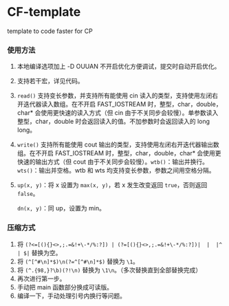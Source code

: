 # CF-template
template to code faster for CP

### 使用方法

1. 本地编译选项加上 -D OUUAN 不开启优化方便调试，提交时自动开启优化。

2. 支持若干宏，详见代码。

3. `read()` 支持变长参数，并支持所有能使用 cin 读入的类型，支持使用左闭右开迭代器读入数组。在不开启 FAST_IOSTREAM 时，整型，char，double，char* 会使用更快速的读入方式（但 cin 由于不关同步会较慢）。单参数读入整型，char，double 时会返回读入的值。不加参数时会返回读入的 long long。

4. `write()` 支持所有能使用 cout 输出的类型，支持使用左闭右开迭代器输出数组。在不开启 FAST_IOSTREAM 时，整型，char，double，char* 会使用更快速的输出方式（但 cout 由于不关同步会较慢）。`wtb()`：输出并换行。`wts()`：输出并空格。wtb 和 wts 均支持变长参数，参数之间用空格分隔。

5. `up(x, y)`：将 x 设置为 `max(x, y)`，若 x 发生改变返回 `true`，否则返回 `false`。

   `dn(x, y)`：同 up，设置为 min。

### 压缩方式

1. 将 `(?<=[(){}<>,;.=&!+\-*/%:?]) | (?=[(){}<>,;.=&!+\-*/%:?])|  |	|^ | $|` 替换为空。
2. 将 `(^[^#\n]*$)\n(?=^[^#\n]*$)` 替换为 `\1`。
3. 将 `(^.{98,}?\b)(?!\n)` 替换为 `\1\n`。（多次替换直到全部替换完成）
4. 再次进行第一步。
5. 手动把 main 函数部分换成可读版。
6. 编译一下，手动处理引号内换行等问题。